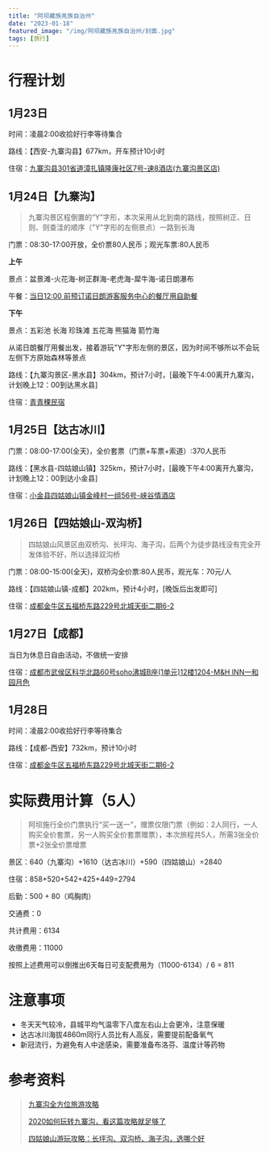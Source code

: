 ```yaml
---
title: "阿坝藏族羌族自治州"
date: "2023-01-18"
featured_image: "/img/阿坝藏族羌族自治州/封面.jpg"
tags: [旅行]
---
```


# 行程计划

## 1月23日

时间：凌晨2:00收拾好行李等待集合

路线：【西安-九寨沟县】677km，开车预计10小时

住宿：[九寨沟县301省道漳扎镇隆康社区7号-速8酒店(九寨沟景区店)](https://www.amap.com/place/B0H15ATK20)

## 1月24日【九寨沟】

> 九寨沟景区程倒置的“Y”字形，本次采用从北到南的路线，按照树正、日则、则查洼的顺序（"Y"字形的左侧景点）一路到长海

门票：08:30-17:00开放，全价票80人民币；观光车票:80人民币

**上午**

景点：盆景滩-火花海-树正群海-老虎海-犀牛海-诺日朗瀑布

午餐：[当日12:00 前预订诺日朗游客服务中心的餐厅用自助餐](https://m.abatour.com/m/tickets/detail/index-newjk.html?iscenicid=64)

**下午**

景点：五彩池 长海 珍珠滩 五花海 熊猫海 箭竹海

从诺日朗餐厅用餐出发，接着游玩"Y"字形左侧的景区，因为时间不够所以不会玩左侧下方原始森林等景点

路线：【九寨沟景区-黑水县】304km，预计7小时，[最晚下午4:00离开九寨沟，计划晚上12：00到达黑水县]

住宿：[青青稞民宿](https://www.amap.com/place/B0I07PK0GI)

## 1月25日【达古冰川】

门票：08:00-17:00(全天)，全价套票（门票+车票+索道）:370人民币

路线：【黑水县-四姑娘山镇】325km，预计7小时，[最晚下午4:00离开九寨沟，计划晚上12：00到达小金县]

住宿：[小金县四姑娘山镇金峰村一组56号-峡谷情酒店](https://www.amap.com/place/B0FFJGH4BM)

## 1月26日【四姑娘山-双沟桥】

> 四姑娘山风景区由双桥沟、长坪沟、海子沟，后两个为徒步路线没有完全开发体验不好，所以选择双沟桥

门票：08:00-15:00(全天)，双桥沟全价票:80人民币，观光车：70元/人

路线：【四姑娘山镇-成都】202km，预计4小时，[晚饭后出发即可]

住宿：[成都金牛区五福桥东路229号北城天街二期6-2](https://www.amap.com/place/B001C954XA)

## 1月27日【成都】

当日为休息日自由活动，不做统一安排

住宿：[成都市武侯区科华北路60号soho沸城B座(1单元)12楼1204-M&H INN一和园月色](https://www.amap.com/place/B001C8UAEP)

## 1月28日

时间：凌晨2:00收拾好行李等待集合

路线：【成都-西安】732km，预计10小时

住宿：[成都金牛区五福桥东路229号北城天街二期6-2](https://www.amap.com/place/B001C954XA)

# 实际费用计算（5人）

> 阿坝施行全价门票执行“买一送一”，赠票仅限门票（例如：2人同行，一人购买全价套票，另一人购买全价套票赠票），本次旅程共5人，所需3张全价票+2张全价票增票

景区：640（九寨沟）+1610（达古冰川）+590（四姑娘山）=2840

住宿：858+520+542+425+449=2794

后勤：500 + 80（鸡胸肉）

交通费：0

共计费用：6134

收缴费用：11000

按照上述费用可以倒推出6天每日可支配费用为（11000-6134）/ 6 = 811



# 注意事项

- 冬天天气较冷，县城平均气温零下八度左右山上会更冷，注意保暖
- 达古冰川海拔4860m同行人员比有人高反，需要提前配备氧气
- 新冠流行，为避免有人中途感染，需要准备布洛芬、温度计等药物

# 参考资料

> [九寨沟全方位旅游攻略](https://www.mafengwo.cn/gonglve/ziyouxing/166513.html)
>
> [2020如何玩转九寨沟，看这篇攻略就足够了](https://www.mafengwo.cn/gonglve/ziyouxing/318420.html)
>
> [四姑娘山游玩攻略：长坪沟、双沟桥、海子沟，选哪个好](https://m.mafengwo.cn/mmobile/wanfaguide/?gid=406399&aggregate_id=1110000010661041300&source=default)

